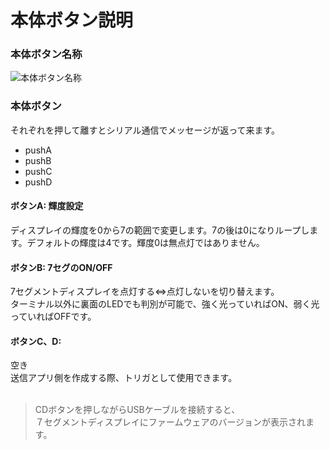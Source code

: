 # 本体ボタン説明

### 本体ボタン名称

![本体ボタン名称](https://github.com/bit-trade-one/AD7SGPR-SCWA/assets/85532743/7dcc07a0-161a-4ecf-a437-aaa76694579c)

### 本体ボタン

それぞれを押して離すとシリアル通信でメッセージが返って来ます。

- pushA
- pushB
- pushC
- pushD

#### ボタンA: 輝度設定

ディスプレイの輝度を0から7の範囲で変更します。7の後は0になりループします。デフォルトの輝度は4です。輝度0は無点灯ではありません。  

#### ボタンB: 7セグのON/OFF

7セグメントディスプレイを点灯する⇔点灯しないを切り替えます。  
ターミナル以外に裏面のLEDでも判別が可能で、強く光っていればON、弱く光っていればOFFです。

#### ボタンC、D:

空き  
送信アプリ側を作成する際、トリガとして使用できます。  
<br>

> CDボタンを押しながらUSBケーブルを接続すると、  
> ７セグメントディスプレイにファームウェアのバージョンが表示されます。
